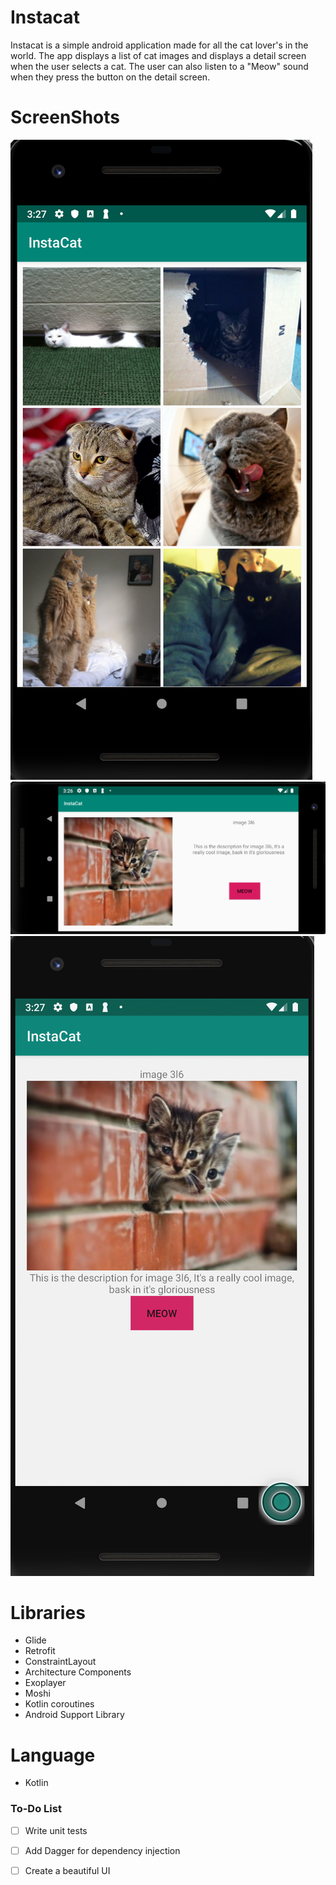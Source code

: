 # Instacat

Instacat is a simple android application made for all the cat lover's in the world. The app displays a list of cat images and displays a detail screen when the user selects a cat. The user can also listen to a "Meow" sound when they press the button on the detail screen.


# ScreenShots
![](https://github.com/MyricSeptember/Cat-Project/blob/master/images/overview.png)
![](https://github.com/MyricSeptember/Cat-Project/blob/master/images/landscape.png)
![](https://github.com/MyricSeptember/Cat-Project/blob/master/images/portrait.png)


# Libraries
- Glide
- Retrofit
- ConstraintLayout
- Architecture Components
- Exoplayer
- Moshi
- Kotlin coroutines
- Android Support Library

# Language
- Kotlin

### To-Do List

- [ ] Write unit tests
- [ ] Add Dagger for dependency injection
- [ ] Create a beautiful UI


